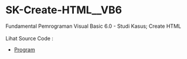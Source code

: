 # SK-Create-HTML__VB6
Fundamental Pemrograman Visual Basic 6.0 - Studi Kasus; Create HTML<br><br>
Lihat Source Code : <br>
- <a href="https://github.com/RizkyKhapidsyah/SK-Create-HTML__VB6">Program</a>
